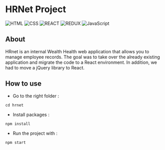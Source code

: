 # HRNet Project

![HTML](https://img.shields.io/badge/Language-HTML-orange)
![CSS](https://img.shields.io/badge/Language-CSS-purple)
![REACT](https://img.shields.io/badge/Framework-React-blue)
![REDUX](https://img.shields.io/badge/StateManagement-Redux-blue)
![JavaScript](https://img.shields.io/badge/Language-JS-yellow)

## About
HRnet is an internal Wealth Health web application that allows you to manage employee records. The goal was to take over the already existing application and migrate the code to a React environment. In addition, we had to move a jQuery library to React.

## How to use
- Go to the right folder :
```shell 
cd hrnet
```
- Install packages :
```shell 
npm install
```
- Run the project with :
```shell 
npm start
```